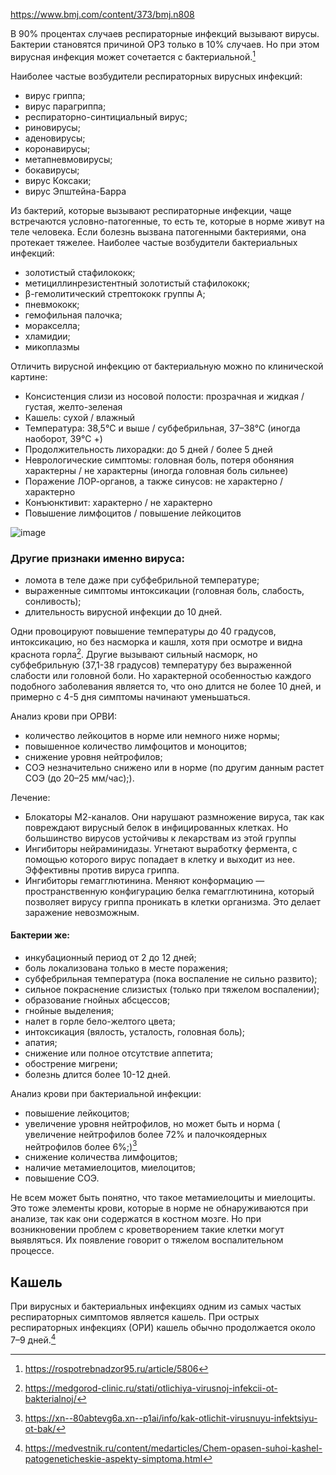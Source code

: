 https://www.bmj.com/content/373/bmj.n808

В 90% процентах случаев респираторные инфекций вызывают вирусы. Бактерии становятся причиной ОРЗ только в 10% случаев. Но при этом вирусная инфекция может сочетается с бактериальной.[^1]

Наиболее частые возбудители респираторных вирусных инфекций:
-   вирус гриппа;
-   вирус парагриппа;
-   респираторно-синтициальный вирус;
-   риновирусы;
-   аденовирусы;
-   коронавирусы;
-   метапневмовирусы;
-   бокавирусы;
-   вирус Коксаки;
-   вирус Эпштейна-Барра

Из бактерий, которые вызывают респираторные инфекции, чаще встречаются условно-патогенные, то есть те, которые в норме живут на теле человека. Если болезнь вызвана патогенными бактериями, она протекает тяжелее. Наиболее частые возбудители бактериальных инфекций:
- золотистый стафилококк;
- метициллинрезистентный золотистый стафилококк;
- β-гемолитический стрептококк группы А;
- пневмококк;
- гемофильная палочка;
- моракселла;
- хламидии;
- микоплазмы

Отличить вирусной инфекцию от бактериальную можно по клинической картине:
- Консистенция слизи из носовой полости: прозрачная и жидкая / густая, желто-зеленая
- Кашель: сухой / влажный
- Температура: 38,5°C и выше / субфебрильная, 37–38°C (иногда наоборот, 39°C +)
- Продолжительность лихорадки: до 5 дней / более 5 дней
- Неврологические симптомы: головная боль, потеря обоняния характерны / не характерны (иногда головная боль сильнее)
- Поражение ЛОР-органов, а также синусов: не характерно / характерно
- Конъюнктивит: характерно / не характерно
- Повышение лимфоцитов / повышение лейкоцитов

![image](https://github.com/medicdoc/medication/assets/87380272/f1a9e8d2-e6cc-442d-a40b-b4ed9164f533)

### Другие признаки именно вируса:
- ломота в теле даже при субфебрильной температуре;
- выраженные симптомы интоксикации (головная боль, слабость, сонливость);
- длительность вирусной инфекции до 10 дней.

Одни провоцируют повышение температуры до 40 градусов, интоксикацию, но без насморка и кашля, хотя при осмотре и видна краснота горла[^2]. Другие вызывают сильный насморк, но субфебрильную (37,1-38 градусов) температуру без выраженной слабости или головной боли. Но характерной особенностью каждого подобного заболевания является то, что оно длится не более 10 дней, и примерно с 4-5 дня симптомы начинают уменьшаться.

Анализ крови при ОРВИ:
- количество лейкоцитов в норме или немного ниже нормы;
- повышенное количество лимфоцитов и моноцитов;
- снижение уровня нейтрофилов;
- СОЭ незначительно снижено или в норме (по другим данным растет СОЭ (до 20–25 мм/час);).

Лечение:
- Блокаторы М2-каналов. Они нарушают размножение вируса, так как повреждают вирусный белок в инфицированных клетках. Но большинство вирусов устойчивы к лекарствам из этой группы
- Ингибиторы нейраминидазы. Угнетают выработку фермента, с помощью которого вирус попадает в клетку и выходит из нее. Эффективны против вируса гриппа.
- Ингибиторы гемагглютинина. Меняют конформацию — пространственную конфигурацию белка гемагглютинина, который позволяет вирусу гриппа проникать в клетки организма. Это делает заражение невозможным.

#### Бактерии же:
- инкубационный период от 2 до 12 дней;
- боль локализована только в месте поражения;
- субфебрильная температура (пока воспаление не сильно развито);
- сильное покраснение слизистых (только при тяжелом воспалении);
- образование гнойных абсцессов;
- гнойные выделения;
- налет в горле бело-желтого цвета;
- интоксикация (вялость, усталость, головная боль);
- апатия;
- снижение или полное отсутствие аппетита;
- обострение мигрени;
- болезнь длится более 10-12 дней.

Анализ крови при бактериальной инфекции:
- повышение лейкоцитов;
- увеличение уровня нейтрофилов, но может быть и норма ( увеличение нейтрофилов более 72% и палочкоядерных нейтрофилов более 6%;)[^3]
- снижение количества лимфоцитов;
- наличие метамиелоцитов, миелоцитов;
- повышение СОЭ.

Не всем может быть понятно, что такое метамиелоциты и миелоциты. Это тоже элементы крови, которые в норме не обнаруживаются при анализе, так как они содержатся в костном мозге. Но при возникновении проблем с кроветворением такие клетки могут выявляться. Их появление говорит о тяжелом воспалительном процессе.

## Кашель
При вирусных и бактериальных инфекциях одним из самых частых респираторных симптомов является кашель. При острых респираторных инфекциях (ОРИ) кашель обычно продолжается около 7–9 дней.[^4]

[^1]: https://rospotrebnadzor95.ru/article/5806
[^2]: https://medgorod-clinic.ru/stati/otlichiya-virusnoj-infekcii-ot-bakterialnoj/
[^3]: https://xn--80abtevg6a.xn--p1ai/info/kak-otlichit-virusnuyu-infektsiyu-ot-bak/
[^4]: https://medvestnik.ru/content/medarticles/Chem-opasen-suhoi-kashel-patogeneticheskie-aspekty-simptoma.html
